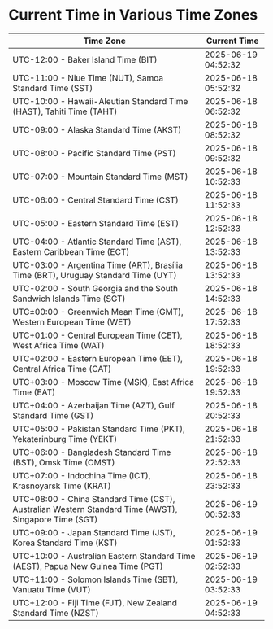 # Current Time in Various Time Zones

| Time Zone | Current Time |
|-----------|--------------|
| UTC-12:00 - Baker Island Time (BIT) | 2025-06-19 04:52:32 |
| UTC-11:00 - Niue Time (NUT), Samoa Standard Time (SST) | 2025-06-18 05:52:32 |
| UTC-10:00 - Hawaii-Aleutian Standard Time (HAST), Tahiti Time (TAHT) | 2025-06-18 06:52:32 |
| UTC-09:00 - Alaska Standard Time (AKST) | 2025-06-18 08:52:32 |
| UTC-08:00 - Pacific Standard Time (PST) | 2025-06-18 09:52:32 |
| UTC-07:00 - Mountain Standard Time (MST) | 2025-06-18 10:52:33 |
| UTC-06:00 - Central Standard Time (CST) | 2025-06-18 11:52:33 |
| UTC-05:00 - Eastern Standard Time (EST) | 2025-06-18 12:52:33 |
| UTC-04:00 - Atlantic Standard Time (AST), Eastern Caribbean Time (ECT) | 2025-06-18 13:52:33 |
| UTC-03:00 - Argentina Time (ART), Brasília Time (BRT), Uruguay Standard Time (UYT) | 2025-06-18 13:52:33 |
| UTC-02:00 - South Georgia and the South Sandwich Islands Time (SGT) | 2025-06-18 14:52:33 |
| UTC±00:00 - Greenwich Mean Time (GMT), Western European Time (WET) | 2025-06-18 17:52:33 |
| UTC+01:00 - Central European Time (CET), West Africa Time (WAT) | 2025-06-18 18:52:33 |
| UTC+02:00 - Eastern European Time (EET), Central Africa Time (CAT) | 2025-06-18 19:52:33 |
| UTC+03:00 - Moscow Time (MSK), East Africa Time (EAT) | 2025-06-18 19:52:33 |
| UTC+04:00 - Azerbaijan Time (AZT), Gulf Standard Time (GST) | 2025-06-18 20:52:33 |
| UTC+05:00 - Pakistan Standard Time (PKT), Yekaterinburg Time (YEKT) | 2025-06-18 21:52:33 |
| UTC+06:00 - Bangladesh Standard Time (BST), Omsk Time (OMST) | 2025-06-18 22:52:33 |
| UTC+07:00 - Indochina Time (ICT), Krasnoyarsk Time (KRAT) | 2025-06-18 23:52:33 |
| UTC+08:00 - China Standard Time (CST), Australian Western Standard Time (AWST), Singapore Time (SGT) | 2025-06-19 00:52:33 |
| UTC+09:00 - Japan Standard Time (JST), Korea Standard Time (KST) | 2025-06-19 01:52:33 |
| UTC+10:00 - Australian Eastern Standard Time (AEST), Papua New Guinea Time (PGT) | 2025-06-19 02:52:33 |
| UTC+11:00 - Solomon Islands Time (SBT), Vanuatu Time (VUT) | 2025-06-19 03:52:33 |
| UTC+12:00 - Fiji Time (FJT), New Zealand Standard Time (NZST) | 2025-06-19 04:52:33 |
